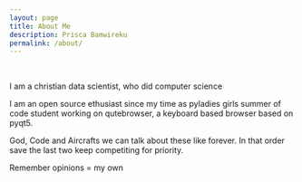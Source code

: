 ```yaml
---
layout: page
title: About Me
description: Prisca Bamwireku
permalink: /about/
---
```

<br>

<!-- <img src="{{ site.baseurl }}/index.jpg" title="Profile Picture" class="profile"> -->

I am a christian data scientist, who did computer science

I am an open source ethusiast since my time as pyladies girls summer of code student working on qutebrowser, a keyboard based browser based on pyqt5.

God, Code and Aircrafts we can talk about these like forever. In that order save the last two keep competiting for priority. 


Remember opinions = my own